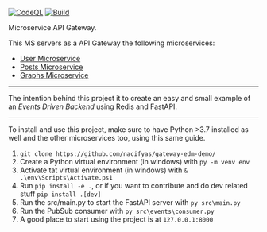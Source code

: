 [![CodeQL](https://github.com/nacifyas/gateway-edm-demo/actions/workflows/codeql-analysis.yml/badge.svg)](https://github.com/nacifyas/gateway-edm-demo/actions/workflows/codeql-analysis.yml)
[![Build](https://github.com/nacifyas/gateway-edm-demo/actions/workflows/flak8-mypy-build.yml/badge.svg)](https://github.com/nacifyas/gateway-edm-demo/actions/workflows/flak8-mypy-build.yml)

Microservice API Gateway.

This MS servers as a API Gateway the following microservices:
- [User Microservice](https://github.com/nacifyas/users-demo)
- [Posts Microservice](https://github.com/nacifyas/posts-demo)
- [Graphs Microservice](https://github.com/nacifyas/followups-ms)

---

The intention behind this project it to create an easy and small example of an *Events Driven Backend* using Redis and FastAPI.

---
To install and use this project, make sure to have Python >3.7 installed as well and the other microservices too, using this same guide.

1. ```git clone https://github.com/nacifyas/gateway-edm-demo/```
2. Create a Python virtual environment (in windows) with ```py -m venv env```
3. Activate tat virtual environment (in windows) with ```& .\env\Scripts\Activate.ps1```
4. Run ```pip install -e .```, or if you want to contribute and do dev related stuff ```pip install .[dev]```
5. Run the src/main.py to start the FastAPI server with ```py src\main.py```
6. Run the PubSub consumer with ```py src\events\consumer.py```
7. A good place to start using the project is at ```127.0.0.1:8000```
